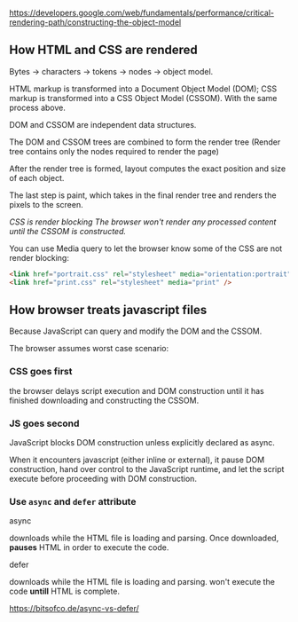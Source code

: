 https://developers.google.com/web/fundamentals/performance/critical-rendering-path/constructing-the-object-model

## How HTML and CSS are rendered

Bytes → characters → tokens → nodes → object model.

HTML markup is transformed into a Document Object Model (DOM);
CSS markup is transformed into a CSS Object Model (CSSOM).
With the same process above.

DOM and CSSOM are independent data structures.

The DOM and CSSOM trees are combined to form the render tree (Render tree contains only the nodes required to render the page)

After the render tree is formed, layout computes the exact position and size of each object.

The last step is paint, which takes in the final render tree and renders the pixels to the screen.

_CSS is render blocking_
_The browser won't render any processed content until the CSSOM is constructed._

You can use Media query to let the browser know some of the CSS are not render blocking:

```html
<link href="portrait.css" rel="stylesheet" media="orientation:portrait" />
<link href="print.css" rel="stylesheet" media="print" />
```

## How browser treats javascript files

Because JavaScript can query and modify the DOM and the CSSOM.

The browser assumes worst case scenario:

### CSS goes first

the browser delays script execution and DOM construction until it has finished downloading and constructing the CSSOM.

### JS goes second

JavaScript blocks DOM construction unless explicitly declared as async.

When it encounters javascript (either inline or external), it pause DOM construction, hand over control to the JavaScript runtime, and let the script execute before proceeding with DOM construction.

### Use `async` and `defer` attribute

async

downloads while the HTML file is loading and parsing. Once downloaded, **pauses** HTML in order to execute the code.

defer

downloads while the HTML file is loading and parsing. won't execute the code **untill** HTML is complete.

https://bitsofco.de/async-vs-defer/
